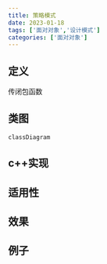 ```yaml
---
title: 策略模式
date: 2023-01-18
tags: ['面对对象','设计模式']
categories: ['面对对象']
---
```

## 定义
传闭包函数
## 类图
```mermaid
classDiagram
```
## c++实现
## 适用性
## 效果
## 例子
